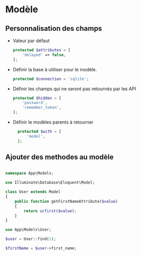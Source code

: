 # Modèle

## Personnalisation des champs

* Valeur par défaut

    ```php
    protected $attributes = [
        'delayed' => false,
    ];
    ```

* Définir la base à utiliser pour le modèle.

    ```php
    protected $connection = 'sqlite';
    ```

* Définir les champs qui ne seront pas retournés par les API

    ```php
    protected $hidden = [
        'password',
        'remember_token',
    ];
    ```

* Définir le modèles parents à retourner

  ```php
    protected $with = [
        'model',
    ];

## Ajouter des methodes au modèle

```php

namespace App\Models;

use Illuminate\Database\Eloquent\Model;

class User extends Model
{
    public function getFirstNameAttribute($value)
    {
        return ucfirst($value);
    }
}
```

```php
use App\Models\User;

$user = User::find(1);

$firstName = $user->first_name;
```
